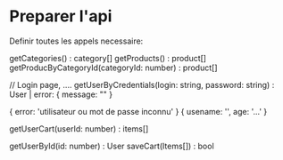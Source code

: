 # Preparer l'api

Definir toutes les appels necessaire:

getCategories() : category[]
getProducts() : product[]
getProducByCategoryId(categoryId: number) : product[]


// Login page, ....
getUserByCredentials(login: string, password: string) : User | error: { message: "" }

{
    error: 'utilisateur ou mot de passe inconnu'
}
{
    usename: '',
    age: '...'
} 

getUserCart(userId: number) : items[]



getUserById(id: number) : User
saveCart(Items[]) : bool